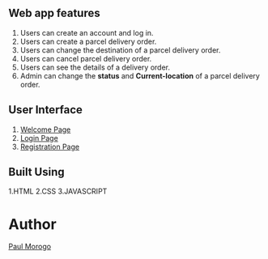


## Web app features

1. Users can create an account and log in.
2. Users can create a parcel delivery order.
3. Users can change the destination of a parcel delivery order.
4. Users can cancel parcel delivery order.
5. Users can see the details of a delivery order.
6. Admin can change the **status** and **Current-location** of a parcel delivery order.

## User Interface

1. [Welcome Page](https://ipaullly.github.io/sendIT/index.html)
2. [Login Page](https://ipaullly.github.io/sendIT/login.html)
3. [Registration Page](https://ipaullly.github.io/sendIT/register_page.html)

## Built Using

1.HTML
2.CSS
3.JAVASCRIPT

# Author

[Paul Morogo](https://github.com/ipaullly)